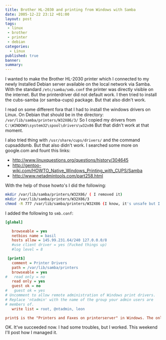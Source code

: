 ```yaml
---
title: Brother HL-2030 and printing from Windows with Samba
date: 2005-12-22 23:12 +01:00
layout: post
tags:
 - linux
 - brother
 - printer
 - debian
categories:
  - Linux
published: true
banner: 
summary:
---
```

I wanted to make the Brother HL-2030 printer which I connected to my newly Installed Debian server available on the local network via Samba.
With the standard `/etc/samba/smb.conf` the printer was directly visible on the internet. 
But the printerdriver did not default work. I then tried to install the cubs-samba (or samba-cups) package. But that also didn't work.

I read on some different fora that I had to install the windows drivers on Linux. On Debian that should be in the directory: `/var/lib/samba/printers/W32X86/3/`
So I copied my drivers from `C:\WINDOWS\system32\spool\drivers\w32x86`
But that didn't work at that moment.

I also tried thing with `/usr/share/cups/drivers/` and the command cupsaddsmb. But that also didn't work. I searched some more on google.com and fount this links:

* http://www.linuxquestions.org/questions/history/304645
* http://gentoo-wiki.com/HOWTO_Native_Windows_Printing_with_CUPS/Samba
* http://www.netadmintools.com/part258.html


With the help of those howto's I did the following:

``` bash
mkdir /var/lib/samba/printers/W32X86/ ( I removed it)
mkdir /var/lib/samba/printers/W32X86/3
chmod -R 777 /var/lib/samba/printers/W32X86 (I know, it's unsafe but I later changed it back)
```

I added the following to `smb.conf`:

``` ini
[global]

   browseable = yes
   netbios name = basil
   hosts allow = 145.99.231.64/240 127.0.0.0/8
   #use client driver = yes (Fucked things up)
   #log level = 8

 [print$]
   comment = Printer Drivers
   path = /var/lib/samba/printers
   browseable = yes
#   read only = no
   read only = yes
   guest ok = no
#   guest ok = yes
# Uncomment to allow remote administration of Windows print drivers.
# Replace 'ntadmin' with the name of the group your admin users are
# members of.
   write list = root, @ntadmin, leon

print$ is the "Printers and Faxes on printerserver" in Windows. The only thing it does is making the drivers on the linux server available;
```

 OK. It've succeeded now. I had some troubles, but I worked. This weekend I'll post how I managed it.